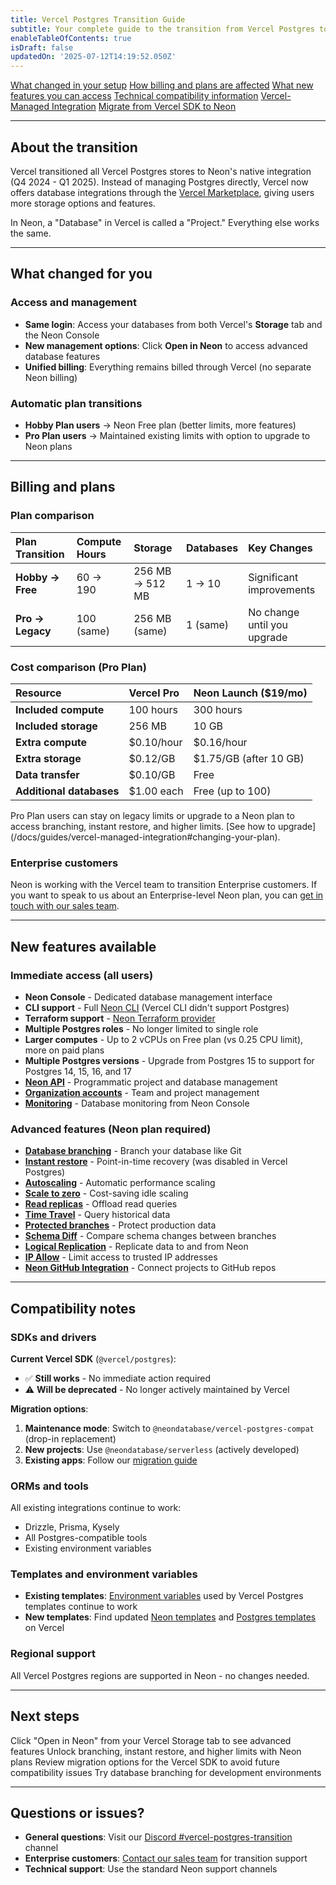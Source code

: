 ```yaml
---
title: Vercel Postgres Transition Guide
subtitle: Your complete guide to the transition from Vercel Postgres to Neon
enableTableOfContents: true
isDraft: false
updatedOn: '2025-07-12T14:19:52.050Z'
---
```


<InfoBlock>
<DocsList title="What you will learn:">
<a href="#what-changed-for-you">What changed in your setup</a>
<a href="#billing-and-plans">How billing and plans are affected</a>
<a href="#new-features-available">What new features you can access</a>
<a href="#compatibility-notes">Technical compatibility information</a>
</DocsList>

<DocsList title="Related topics" theme="docs">
<a href="/docs/guides/vercel-managed-integration">Vercel-Managed Integration</a>
<a href="/docs/guides/vercel-sdk-migration">Migrate from Vercel SDK to Neon</a>
</DocsList>
</InfoBlock>

---

## About the transition

Vercel transitioned all Vercel Postgres stores to Neon's native integration (Q4 2024 - Q1 2025). Instead of managing Postgres directly, Vercel now offers database integrations through the [Vercel Marketplace](https://vercel.com/marketplace), giving users more storage options and features.

<Admonition type="note" title="Terminology change">
In Neon, a "Database" in Vercel is called a "Project." Everything else works the same.
</Admonition>

---

## What changed for you

### Access and management

- **Same login**: Access your databases from both Vercel's **Storage** tab and the Neon Console
- **New management options**: Click **Open in Neon** to access advanced database features
- **Unified billing**: Everything remains billed through Vercel (no separate Neon billing)

### Automatic plan transitions

- **Hobby Plan users** → Neon Free plan (better limits, more features)
- **Pro Plan users** → Maintained existing limits with option to upgrade to Neon plans

---

## Billing and plans

### Plan comparison

| Plan Transition  | Compute Hours | Storage         | Databases | Key Changes                 |
| :--------------- | :------------ | :-------------- | :-------- | :-------------------------- |
| **Hobby → Free** | 60 → 190      | 256 MB → 512 MB | 1 → 10    | Significant improvements    |
| **Pro → Legacy** | 100 (same)    | 256 MB (same)   | 1 (same)  | No change until you upgrade |

### Cost comparison (Pro Plan)

| Resource                 | Vercel Pro | Neon Launch ($19/mo)   |
| :----------------------- | :--------- | :--------------------- |
| **Included compute**     | 100 hours  | 300 hours              |
| **Included storage**     | 256 MB     | 10 GB                  |
| **Extra compute**        | $0.10/hour | $0.16/hour             |
| **Extra storage**        | $0.12/GB   | $1.75/GB (after 10 GB) |
| **Data transfer**        | $0.10/GB   | Free                   |
| **Additional databases** | $1.00 each | Free (up to 100)       |

<Admonition type="tip" title="Upgrade to unlock features">
Pro Plan users can stay on legacy limits or upgrade to a Neon plan to access branching, instant restore, and higher limits. [See how to upgrade](/docs/guides/vercel-managed-integration#changing-your-plan).
</Admonition>

### Enterprise customers

Neon is working with the Vercel team to transition Enterprise customers. If you want to speak to us about an Enterprise-level Neon plan, you can [get in touch with our sales team](/contact-sales).

---

## New features available

### Immediate access (all users)

- **Neon Console** - Dedicated database management interface
- **CLI support** - Full [Neon CLI](/docs/reference/neon-cli) (Vercel CLI didn't support Postgres)
- **Terraform support** - [Neon Terraform provider](/docs/reference/terraform)
- **Multiple Postgres roles** - No longer limited to single role
- **Larger computes** - Up to 2 vCPUs on Free plan (vs 0.25 CPU limit), more on paid plans
- **Multiple Postgres versions** - Upgrade from Postgres 15 to support for Postgres 14, 15, 16, and 17
- **[Neon API](https://api-docs.neon.tech/reference/getting-started-with-neon-api)** - Programmatic project and database management
- **[Organization accounts](/docs/manage/organizations)** - Team and project management
- **[Monitoring](/docs/introduction/monitoring-page)** - Database monitoring from Neon Console

### Advanced features (Neon plan required)

- **[Database branching](/docs/guides/branching-intro)** - Branch your database like Git
- **[Instant restore](/docs/guides/branch-restore)** - Point-in-time recovery (was disabled in Vercel Postgres)
- **[Autoscaling](/docs/introduction/autoscaling)** - Automatic performance scaling
- **[Scale to zero](/docs/introduction/scale-to-zero)** - Cost-saving idle scaling
- **[Read replicas](/docs/introduction/read-replicas)** - Offload read queries
- **[Time Travel](/docs/guides/time-travel-assist)** - Query historical data
- **[Protected branches](/docs/guides/protected-branches)** - Protect production data
- **[Schema Diff](/docs/guides/schema-diff)** - Compare schema changes between branches
- **[Logical Replication](/docs/guides/logical-replication-guide)** - Replicate data to and from Neon
- **[IP Allow](/docs/introduction/ip-allow)** - Limit access to trusted IP addresses
- **[Neon GitHub Integration](/docs/guides/neon-github-integration)** - Connect projects to GitHub repos

---

## Compatibility notes

### SDKs and drivers

**Current Vercel SDK** (`@vercel/postgres`):

- ✅ **Still works** - No immediate action required
- ⚠️ **Will be deprecated** - No longer actively maintained by Vercel

**Migration options**:

1. **Maintenance mode**: Switch to `@neondatabase/vercel-postgres-compat` (drop-in replacement)
2. **New projects**: Use `@neondatabase/serverless` (actively developed)
3. **Existing apps**: Follow our [migration guide](/guides/vercel-sdk-migration)

### ORMs and tools

All existing integrations continue to work:

- Drizzle, Prisma, Kysely
- All Postgres-compatible tools
- Existing environment variables

### Templates and environment variables

- **Existing templates**: [Environment variables](/docs/guides/vercel-managed-integration#environment-variables-set-by-the-integration) used by Vercel Postgres templates continue to work
- **New templates**: Find updated [Neon templates](https://vercel.com/templates?database=neon) and [Postgres templates](https://vercel.com/templates?database=neon&database=postgres) on Vercel

### Regional support

All Vercel Postgres regions are supported in Neon - no changes needed.

---

## Next steps

<CheckList title="Recommended actions">

<CheckItem title="Explore the Neon Console" href="#new-features-available">
Click "Open in Neon" from your Vercel Storage tab to see advanced features
</CheckItem>

<CheckItem title="Consider upgrading your plan" href="#billing-and-plans">
Unlock branching, instant restore, and higher limits with Neon plans
</CheckItem>

<CheckItem title="Plan SDK migration" href="#compatibility-notes">
Review migration options for the Vercel SDK to avoid future compatibility issues
</CheckItem>

<CheckItem title="Test new features" href="#new-features-available">
Try database branching for development environments
</CheckItem>

</CheckList>

---

## Questions or issues?

- **General questions**: Visit our [Discord #vercel-postgres-transition](https://discord.com/channels/1176467419317940276/1306544611157868544) channel
- **Enterprise customers**: [Contact our sales team](/contact-sales) for transition support
- **Technical support**: Use the standard Neon support channels

<NeedHelp/>
